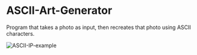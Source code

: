 # ASCII-Art-Generator

Program that takes a photo as input, then recreates that photo using ASCII characters. 

![ASCII-IP-example](https://user-images.githubusercontent.com/90094923/180646766-29caa7d6-0458-4d0f-a26f-03f12fddb790.png)
